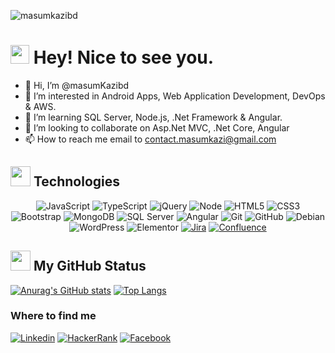 <p align="left"> <img src="https://komarev.com/ghpvc/?username=masumkazibd&label=Profile%20views&color=0e75b6&style=flat" alt="masumkazibd" /> </p>
<h1><img src="https://emojis.slackmojis.com/emojis/images/1531849430/4246/blob-sunglasses.gif?1531849430" width="30"/> Hey! Nice to see you.</h1>

- 👋 Hi, I’m @masumKazibd
- 👀 I’m interested in Android Apps, Web Application Development, DevOps & AWS.
- 🌱 I’m learning SQL Server, Node.js, .Net Framework & Angular.
- 💞️ I’m looking to collaborate on Asp.Net MVC, .Net Core, Angular
- 📫 How to reach me email to contact.masumkazi@gmail.com
## <img src = "https://media2.giphy.com/media/QssGEmpkyEOhBCb7e1/giphy.gif?cid=ecf05e47a0n3gi1bfqntqmob8g9aid1oyj2wr3ds3mg700bl&rid=giphy.gif" width = 32px> Technologies
<div align="center">


![JavaScript](https://img.shields.io/badge/-JavaScript-black?style=flat-square&logo=javascript)
![TypeScript](https://img.shields.io/badge/TypeScript-007ACC?style=flat-square&logo=typescript&logoColor=white)
![jQuery](https://img.shields.io/badge/jQuery-0769AD?style=flat-square&logo=jquery&logoColor=white)
![Node](https://img.shields.io/badge/-Node-black?style=flat-square&logo=Node.js)
![HTML5](https://img.shields.io/badge/-HTML5-E34F26?style=flat-square&logo=html5&logoColor=white)
![CSS3](https://img.shields.io/badge/-CSS3-1572B6?style=flat-square&logo=css3)
![Bootstrap](https://img.shields.io/badge/-Bootstrap-563D7C?style=flat-square&logo=bootstrap)
![MongoDB](https://img.shields.io/badge/-MongoDB-black?style=flat-square&logo=mongodb)
![SQL Server](https://img.shields.io/badge/-SQL%20Server-black?style=flat-square&logo=microsoft-sql-server)
![Angular](https://img.shields.io/badge/-Angular-red?style=flat-square&logo=angular)
![Git](https://img.shields.io/badge/-Git-black?style=flat-square&logo=git)
![GitHub](https://img.shields.io/badge/-GitHub-181717?style=flat-square&logo=github)
![Debian](https://img.shields.io/badge/Debian-A81D33?style=flat-square&logo=debian&logoColor=white)
![WordPress](https://img.shields.io/badge/Wordpress-21759B?style=flat-square&logo=wordpress&logoColor=white)
![Elementor](https://img.shields.io/badge/Elementor-9146FF?style=flat-square&logo=elementor&logoColor=white)
[![Jira](https://img.shields.io/badge/Jira-0052CC?style=flat-square&logo=jira&logoColor=white)](https://www.atlassian.com/software/jira)
[![Confluence](https://img.shields.io/badge/Confluence-172B4D?style=flat-square&logo=confluence&logoColor=white)](https://www.atlassian.com/software/confluence)

</div>


## <img src = "https://media2.giphy.com/media/QssGEmpkyEOhBCb7e1/giphy.gif?cid=ecf05e47a0n3gi1bfqntqmob8g9aid1oyj2wr3ds3mg700bl&rid=giphy.gif" width = 32px> My GitHub Status

[![Anurag's GitHub stats](https://github-readme-stats.vercel.app/api?username=masumkazibd)](https://github.com/masumkazibd/github-readme-stats) [![Top Langs](https://github-readme-stats.vercel.app/api/top-langs/?username=masumkazibd)](https://github.com/masumkazibd/github-readme-stats)


### Where to find me

[![Linkedin](https://img.shields.io/badge/LinkedIn-0077B5?style=flat-square&logo=linkedin&logoColor=white)](https://www.linkedin.com/in/masumkazi/) 
[![HackerRank](https://img.shields.io/badge/HackerRank-2EC866?style=flat-square&logo=hackerrank&logoColor=white)](https://www.hackerrank.com/profile/masumkazi)
[![Facebook](https://img.shields.io/badge/Facebook-1877F2?style=flat-square&logo=facebook&logoColor=white)](https://facebook.com/masum.kazi.1829)


